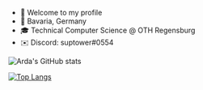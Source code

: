 - 👋 Welcome to my profile
- 📍 Bavaria, Germany
- 🎓 Technical Computer Science @ OTH Regensburg
- ✉️ Discord: suptower#0554

![Arda's GitHub stats](https://github-readme-stats.vercel.app/api?username=suptower&show_icons=true&theme=dracula)

[![Top Langs](https://github-readme-stats.vercel.app/api/top-langs/?username=suptower&layout=compact&theme=dracula)](https://github.com/anuraghazra/github-readme-stats)


<!---
arda-kocer/arda-kocer is a ✨ special ✨ repository because its `README.md` (this file) appears on your GitHub profile.
You can click the Preview link to take a look at your changes.
--->
